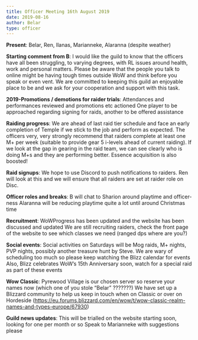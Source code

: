 ```yaml
---
title: Officer Meeting 16th August 2019
date: 2019-08-16
author: Belar
type: officer
---
```

**Present**: Belar, Ren, Ilanas, Marianneke, Alaranna (despite weather)

**Starting comment from B**:
I would like the guild to know that the officers have all been struggling, to varying degrees, with RL issues around health, work and personal matters. Please be aware that the people you talk to online might be having tough times outside WoW and think before you speak or even vent. We are committed to keeping this guild an enjoyable place to be and we ask for your cooperation and support with this task.
<!--more-->

**2019-Promotions / demotions for raider trials**:
Attendances and performances reviewed and promotions etc actioned
One player to be approached regarding signing for raids, another to be offered assistance

**Raiding progress**:
We are ahead of last raid tier schedule and face an early completion of Temple if we stick to the job and perform as expected.
The officers very, very strongly recommend that raiders complete at least one M+ per week (suitable to provide gear 5 i-levels ahead of current raiding). If we look at the gap in gearing in the raid team, we can see clearly who is doing M+s and they are performing better. Essence acquisition is also boosted!

**Raid signups**:
We hope to use Discord to push notifications to raiders. Ren will look at this and we will ensure that all raiders are set at raider role on Disc.

**Officer roles and breaks**:
B will chat to Sharion around playtime and officer-ness
Alaranna will be reducing playtime quite a lot until around Christmas time

**Recruitment**:
WoWProgress has been updated and the website has been discussed and updated
We are still recruiting raiders, check the front page of the website to see which classes we need
(ranged dps where are you?)

**Social events**:
Social activities on Saturdays will be Mog raids, M+ nights, PVP nights, possibly another treasure hunt by Steve. We are wary of scheduling too much so please keep watching the Blizz calendar for events
Also, Blizz celebrates WoW’s 15th Anniversary soon, watch for a special raid as part of these events

**Wow Classic**:
Pyrewood Village is our chosen server so reserve your names now 
(which one of you stole “Belar” ???????)
We have set up a Blizzard community to help us keep in touch when on Classic or over on Hordeside
(https://eu.forums.blizzard.com/en/wow/t/wow-classic-realm-names-and-types-europe/67930)

**Guild news updates**:
This will be trialled on the website starting soon, looking for one per month or so
Speak to Marianneke with suggestions please
